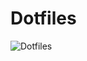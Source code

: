 # Dotfiles
![Dotfiles](https://user-images.githubusercontent.com/67306137/99582090-9c477b00-2a07-11eb-97da-686601675fd8.png)
